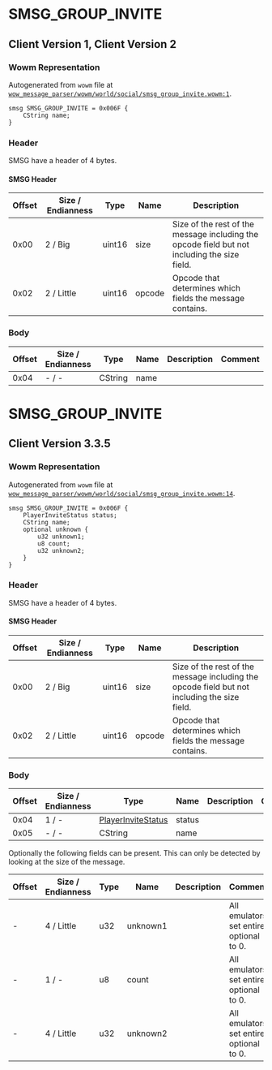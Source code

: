 # SMSG_GROUP_INVITE

## Client Version 1, Client Version 2

### Wowm Representation

Autogenerated from `wowm` file at [`wow_message_parser/wowm/world/social/smsg_group_invite.wowm:1`](https://github.com/gtker/wow_messages/tree/main/wow_message_parser/wowm/world/social/smsg_group_invite.wowm#L1).
```rust,ignore
smsg SMSG_GROUP_INVITE = 0x006F {
    CString name;
}
```
### Header

SMSG have a header of 4 bytes.

#### SMSG Header

| Offset | Size / Endianness | Type   | Name   | Description |
| ------ | ----------------- | ------ | ------ | ----------- |
| 0x00   | 2 / Big           | uint16 | size   | Size of the rest of the message including the opcode field but not including the size field.|
| 0x02   | 2 / Little        | uint16 | opcode | Opcode that determines which fields the message contains.|

### Body

| Offset | Size / Endianness | Type | Name | Description | Comment |
| ------ | ----------------- | ---- | ---- | ----------- | ------- |
| 0x04 | - / - | CString | name |  |  |

# SMSG_GROUP_INVITE

## Client Version 3.3.5

### Wowm Representation

Autogenerated from `wowm` file at [`wow_message_parser/wowm/world/social/smsg_group_invite.wowm:14`](https://github.com/gtker/wow_messages/tree/main/wow_message_parser/wowm/world/social/smsg_group_invite.wowm#L14).
```rust,ignore
smsg SMSG_GROUP_INVITE = 0x006F {
    PlayerInviteStatus status;
    CString name;
    optional unknown {
        u32 unknown1;
        u8 count;
        u32 unknown2;
    }
}
```
### Header

SMSG have a header of 4 bytes.

#### SMSG Header

| Offset | Size / Endianness | Type   | Name   | Description |
| ------ | ----------------- | ------ | ------ | ----------- |
| 0x00   | 2 / Big           | uint16 | size   | Size of the rest of the message including the opcode field but not including the size field.|
| 0x02   | 2 / Little        | uint16 | opcode | Opcode that determines which fields the message contains.|

### Body

| Offset | Size / Endianness | Type | Name | Description | Comment |
| ------ | ----------------- | ---- | ---- | ----------- | ------- |
| 0x04 | 1 / - | [PlayerInviteStatus](playerinvitestatus.md) | status |  |  |
| 0x05 | - / - | CString | name |  |  |

Optionally the following fields can be present. This can only be detected by looking at the size of the message.

| Offset | Size / Endianness | Type | Name | Description | Comment |
| ------ | ----------------- | ---- | ---- | ----------- | ------- |
| - | 4 / Little | u32 | unknown1 |  | All emulators set entire optional to 0. |
| - | 1 / - | u8 | count |  | All emulators set entire optional to 0. |
| - | 4 / Little | u32 | unknown2 |  | All emulators set entire optional to 0. |

